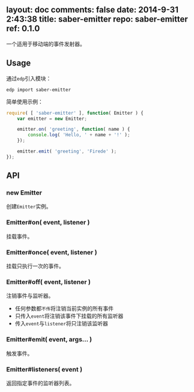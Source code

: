 layout: doc
comments: false
date: 2014-9-31 2:43:38
title: saber-emitter
repo: saber-emitter
ref: 0.1.0
---

一个适用于移动端的事件发射器。

Usage
---

通过`edp`引入模块：

    edp import saber-emitter

简单使用示例：

```javascript
require( [ 'saber-emitter' ], function( Emitter ) {
    var emitter = new Emitter;

    emitter.on( 'greeting', function( name ) {
        console.log( 'Hello, ' + name + '!' );
    });

    emitter.emit( 'greeting', 'Firede' );
});
```

API
---

### new Emitter

创建`Emitter`实例。

### Emitter#on( event, listener )

挂载事件。

### Emitter#once( event, listener )

挂载只执行一次的事件。

### Emitter#off( event, listener )

注销事件与监听器。

* 任何参数都`不传`将注销当前实例的所有事件
* 只传入`event`将注销该事件下挂载的所有监听器
* 传入`event`与`listener`将只注销该监听器

### Emitter#emit( event, args... )

触发事件。

### Emitter#listeners( event )

返回指定事件的监听器列表。